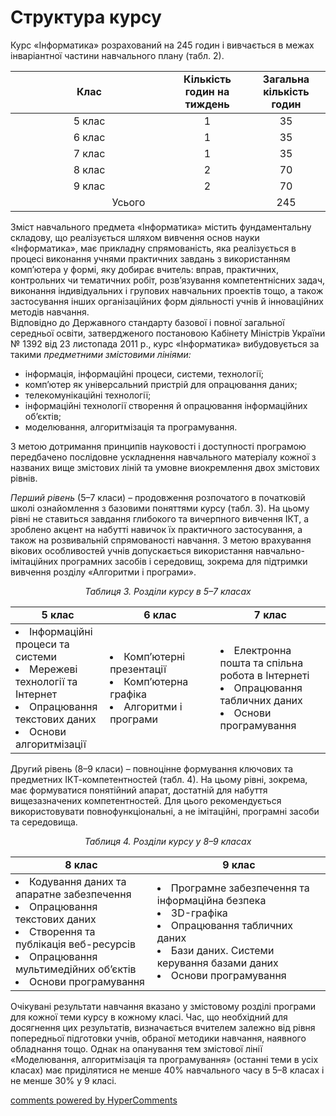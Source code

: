 <div id="hypercomments_widget" class="js-hypercomments-widget invisible"></div>

Структура курсу
=============================================

Курс «Інформатика» розрахований на 245 годин і вивчається в межах інваріантної частини навчального плану (табл. 2).

<table>
  <tr>
    <td width="50%" align="center"><b>Клас</b></td>
    <td width="25%" align="center"><b>Кількість годин на тиждень</b></td>
    <td width="25%" align="center"><b>Загальна кількість годин</b></td>
  </tr>
<tbody>
  <tr>
    <td width="50%" align="center">5 клас</td>
    <td width="25%" align="center">1</td>
    <td width="25%" align="center">35</td>
  </tr>
  <tr>
    <td width="50%" align="center">6 клас</td>
    <td width="25%" align="center">1</td>
    <td width="25%" align="center">35</td>
  </tr>
  <tr>
    <td width="50%" align="center">7 клас</td>
    <td width="25%" align="center">1</td>
    <td width="25%" align="center">35</td>
  </tr>
  <tr>
    <td width="50%" align="center">8 клас</td>
    <td width="25%" align="center">2</td>
    <td width="25%" align="center">70</td>
  </tr>
  <tr>
    <td width="50%" align="center">9 клас</td>
    <td width="25%" align="center">2</td>
    <td width="25%" align="center">70</td>
  </tr>
<tr><td colspan="2" align="center">Усього</td>
<td align="center">245</td></tr>
</tbody>
</table>

Зміст навчального предмета «Інформатика» містить фундаментальну складову, що реалізується шляхом вивчення основ науки «Інформатика», має прикладну спрямованість, яка реалізується в процесі виконання учнями практичних завдань з використанням комп’ютера у формі, яку добирає вчитель: вправ, практичних, контрольних чи тематичних робіт, розв’язування компетентнісних задач, виконання індивідуальних і групових навчальних проектів тощо, а також застосування інших організаційних форм діяльності учнів й інноваційних методів навчання. <br>
Відповідно до Державного стандарту базової і повної загальної середньої освіти, затвердженого постановою Кабінету Міністрів України № 1392 від 23 листопада 2011 р., курс «Інформатика» вибудовується за такими <i>предметними змістовими лініями: </i>
<ul>
<li>інформація, інформаційні процеси, системи, технології;</li>
<li>комп’ютер як універсальний пристрій для опрацювання даних;</li>
<li>телекомунікаційні технології;</li>
<li>інформаційні технології створення й опрацювання інформаційних об’єктів;</li>
<li>моделювання, алгоритмізація та програмування.</li>
</ul>

З метою дотримання принципів науковості і доступності програмою передбачено послідовне ускладнення навчального матеріалу кожної з названих вище змістових ліній та умовне виокремлення двох змістових рівнів.

<i>Перший рівень</i> (5–7 класи) – продовження розпочатого в початковій школі ознайомлення з базовими поняттями курсу (табл. 3). На цьому рівні не ставиться завдання глибокого та вичерпного вивчення ІКТ, а зроблено акцент на набутті навичок їх практичного застосування, а також на розвивальній спрямованості навчання. З метою врахування вікових особливостей учнів допускається використання навчально-імітаційних програмних засобів і середовищ, зокрема для підтримки вивчення розділу «Алгоритми і програми».

<p align="center"><i>Таблиця 3. Розділи курсу в 5–7 класах</i></p>
<table>
  <tr>
    <td width="30%" align="center"><b>5 клас</b></td>
    <td width="35%" align="center"><b>6 клас</b></td>
    <td width="35%" align="center"><b>7 клас</b></td>
  </tr>
  <tbody>
    <tr>
      <td width="30%">
        <li>Інформаційні процеси та системи</li>
        <li>Мережеві технології та Інтернет</li>
        <li>Опрацювання текстових даних</li>
        <li>Основи алгоритмізації</li>
      </td>
      <td width="35%">
        <li>Комп’ютерні презентації</li>
        <li>Комп’ютерна графіка</li>
        <li>Алгоритми і програми</li>
      </td>
      <td width="35%">
        <li>Електронна пошта та спільна робота в Інтернеті</li>
        <li>Опрацювання табличних даних</li>
        <li>Основи програмування</li>
      </td>
    </tr>
  </tbody>
</table>  
<p>Другий рівень (8–9 класи) – повноцінне формування ключових та предметних ІКТ-компетентностей (табл. 4). На цьому рівні, зокрема, має формуватися понятійний апарат, достатній для набуття вищезазначених компетентностей. Для цього рекомендується використовувати повнофункціональні, а не імітаційні, програмні засоби та середовища.</p>
<p align="center"><i>Таблиця 4. Розділи курсу у 8–9 класах</i></p>
<table>
  <tr>
    <td width="45%" align="center"><b>8 клас</b></td>
    <td width="55%" align="center"><b>9 клас</b></td>

  </tr>
  <tbody>
    <tr>
    <td width="45%">
        <li>Кодування даних та апаратне забезпечення</li>       
        <li> Опрацювання текстових даних</li>
        <li>Створення та публікація веб-ресурсів</li>
        <li>Опрацювання мультимедійних об’єктів</li> 
        <li>Основи програмування</li>
      </td>
      <td width="55%">
        <li>Програмне забезпечення та інформаційна безпека</li>
        <li>3D-графіка</li>
        <li>Опрацювання табличних даних</li>
        <li>Бази даних. Системи керування базами даних</li>
        <li>Основи програмування</li>
      </td>
    </tr>
  </tbody>
</table>  

Очікувані результати навчання вказано у змістовому розділі програми для кожної теми курсу в кожному класі. Час, що необхідний для досягнення цих результатів, визначається вчителем залежно від рівня попередньої підготовки учнів, обраної методики навчання, наявного обладнання тощо. Однак на опанування тем змістової лінії «Моделювання, алгоритмізація та програмування» (останні теми в усіх класах) має приділятися не менше 40% навчального часу в 5–8 класах і не менше 30% у 9 класі.

<div class="js-hypercomments-container">
<a href="http://hypercomments.com" class="hc-link" title="comments widget">comments powered by HyperComments</a>
</div>